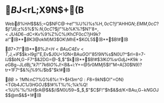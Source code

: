 # $B$J$<%T%/%;%k%Q!<%U%'%/%H$rL\;X$9$N$+(B

<!-- textlint-disable -->

Web$B%5%$%H$H$$$&5;=Q$NFC@->e!"%U%)%s%H$,0c$C$?$j!"AHHG$N;EMM$,0c$C$?$j!"J8;z%5%$%:$N%G%U%)%k%HCM$,0c$C$?$j!"%b%K%?$N?'8+$,<~JU4D6-$dC<Kv%9%Z%C%/$K$h$C$F0c$C$?$j$H$9$k$?$a!"(B**$B%T%/%;%k%Q!<%U%'%/%H$K$3$@$o$kM}M3$OK\MhE*$K$OL5$$(B**$B!#(B

<!-- textlint-enable -->

$B$7$+$7!"(B**$B%G%6%$%J!<$H<BAuC4Ev<T$,J,$+$l$F$$$k>l9g!"E,Ev$J0U<1$G$N<BAu$G$O!"85!9$N%G%6%$%s$N0U?^$rI=8=$7$-$l$J$$$b$N$,$G$-$F$7$^$&2DG=@-$,$"$k(B**$B!#$3$l$K$O%G%6%$%s$rGd$jJ*$K$9$k>e$GBg$-$JLdBj$,$"$k$7!"7k6I$O%G%6%$%J!<B&$+$i:Y$+$$=$@5$r0MMj$5$l!"M=A[30$N9)?t$r$+$1$F$7$^$&%j%9%/$b$"$k!#(B

$BB>?M$N:n$C$?%G%6%$%s$r:Y$+$$$H$3$m$^$G:F8=$9$k$N$O!"=ON}<T$G$b4JC1$J$3$H$G$O$J$$!#%T%/%;%k%Q!<%U%'%/%H$rA@$&$/$i$$$N0U5$9~$_$,$"$C$F!"$h$&$d$/%9%`!<%:$K<BAu$,$G$-$k$N$G$O$J$$$@$m$&$+!#(B

